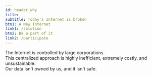 ```yaml
---
id: header_why
title:
subtitle: Today's Internet is broken
btn1: A New Internet
link1: /solution
btn2: Be a part of it
link2: /participate
---
```


The Internet is controlled by large corporations.
<br />
This centralized approach is highly inefficient, extremely costly, and unsustainable.
<br />
Our data isn't owned by us, and it isn't safe.
